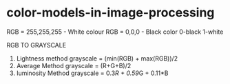 # color-models-in-image-processing
  RGB = 255,255,255 - White colour 
  RGB = 0,0,0 - Black color 
  0-black
  1-white
  
  RGB TO GRAYSCALE 
1. Lightness method 
    grayscale = (min(RGB) + max(RGB))/2
2. Average Method 
    grayscale = (R+G+B)/2
3. luminosity Method 
    grayscale = 0.3*R + 0.59*G + 0.11*B

